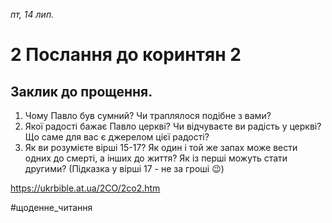 
_пт, 14 лип._

# 2 Послання до коринтян 2

## Заклик до прощення.
1. Чому Павло був сумний? Чи траплялося подібне з вами?
2. Якої радості бажає Павло церкві? Чи відчуваєте ви радість у церкві? Що саме для вас є джерелом цієї радості?
3. Як ви розумієте вірші 15-17? Як один і той же запах може вести одних до смерті, а інших до життя? Як із перші можуть стати другими? (Підказка у вірші 17 - не за гроші 😉)

https://ukrbible.at.ua/2CO/2co2.htm 

#щоденне_читання
